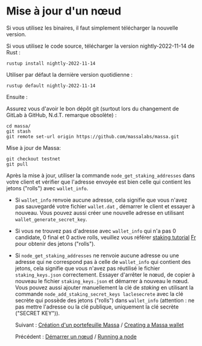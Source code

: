 # Mise à jour d'un nœud

Si vous utilisez les binaires, il faut simplement télécharger la nouvelle version.

Si vous utilisez le code source, télécharger la version nightly-2022-11-14 de Rust :

    rustup install nightly-2022-11-14

Utiliser par défaut la dernière version quotidienne :

    rustup default nightly-2022-11-14

Ensuite :

Assurez vous d'avoir le bon dépôt git (surtout lors du changement de GitLab à GitHub, N.d.T. remarque obsolète) :

    cd massa/
    git stash
    git remote set-url origin https://github.com/massalabs/massa.git

Mise à jour de Massa:

    git checkout testnet
    git pull

Après la mise à jour, utiliser la commande `node_get_staking_addresses` dans votre client et vérifier que l'adresse envoyée est bien celle qui contient les jetons ("rolls") avec `wallet_info`.

- Si `wallet_info` renvoie aucune adresse, cela signifie que vous n'avez pas sauvegardé votre fichier `wallet.dat` , démarrer le client et essayer à nouveau. Vous pouvez aussi créer une nouvelle adresse en utilisant  `wallet_generate_secret_key`.

- Si vous ne trouvez pas d'adresse avec `wallet_info` qui n'a pas 0 candidate, 0 final et 0 active rolls, veuillez vous référer [staking tutorial](https://massa.readthedocs.io/en/latest/testnet/staking.html) [Fr](./Staking.md) pour obtenir des jetons ("rolls").

- Si `node_get_staking_addresses` ne renvoie aucune adresse ou une adresse qui ne correspond pas à celle de `wallet_info` qui contient des jetons, cela signifie que vous n'avez pas réutilisé le fichier `staking_keys.json` correctement. Essayer d'arrêter le nœud, de copier à nouveau le fichier `staking_keys.json` et démarrer à nouveau le nœud. Vous pouvez aussi ajouter manuellement la clé de *staking* en utilisant la commande `node_add_staking_secret_keys laclesecrete` avec la clé secrète qui possède des jetons ("rolls") dans `wallet_info` (attention : ne pas mettre l'adresse ou la clé publique, uniquement la clé secrète ("SECRET KEY")).
  
  Suivant : [Création d'un portefeuille Massa](./Creating_a_massa_wallet.md) / [Creating a Massa wallet](https://docs.massa.net/en/latest/testnet/wallet.html)
  
  Précédent : [Démarrer un nœud](./Running_a_node.md) / [Running a node](https://docs.massa.net/en/latest/testnet/running.html)
